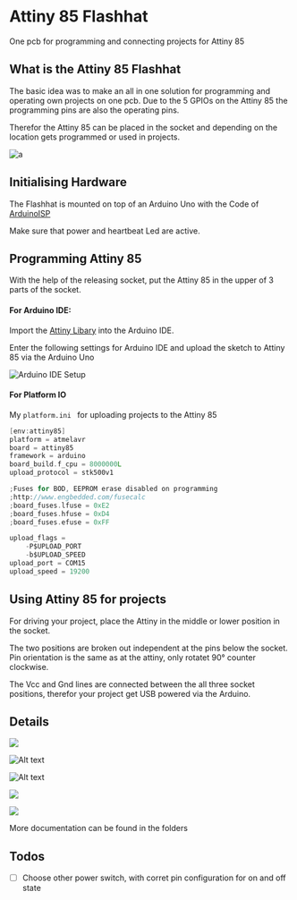 # Attiny 85 Flashhat

One pcb for programming and connecting projects for Attiny 85

## What is the Attiny 85 Flashhat

The basic idea was to make an all in one solution for programming and operating own projects on one pcb. Due to the 5 GPIOs on the Attiny 85 the programming pins are also the operating pins.

Therefor the Attiny 85 can be placed in the socket and depending on the location gets programmed or used in projects.

![a](pictures/workflowProgramming.gif)



## Initialising Hardware

The Flashhat is mounted on top of an Arduino Uno with the Code of [ArduinoISP](https://github.com/arduino/Arduino/blob/master/build/shared/examples/11.ArduinoISP/ArduinoISP/ArduinoISP.ino)

Make sure that power and heartbeat Led are active.

## Programming Attiny 85

With the help of the releasing socket, put the Attiny 85 in the upper of 3 parts of the socket.

#### For Arduino IDE: 

Import the [Attiny Libary](https://raw.githubusercontent.com/damellis/attiny/ide-1.6.x-boards-manager/package_damellis_attiny_index.json) into the Arduino IDE.

Enter the following settings for Arduino IDE and upload the sketch to Attiny 85 via the Arduino Uno

![Arduino IDE Setup](pictures/arduinoSetup.png)



#### For Platform IO

My  `platform.ini ` for uploading projects to the Attiny 85

```c
[env:attiny85]
platform = atmelavr
board = attiny85
framework = arduino
board_build.f_cpu = 8000000L
upload_protocol = stk500v1

;Fuses for BOD, EEPROM erase disabled on programming
;http://www.engbedded.com/fusecalc
;board_fuses.lfuse = 0xE2
;board_fuses.hfuse = 0xD4
;board_fuses.efuse = 0xFF

upload_flags =
    -P$UPLOAD_PORT
    -b$UPLOAD_SPEED
upload_port = COM15
upload_speed = 19200
```

## Using Attiny 85 for projects

For driving your project, place the Attiny in the middle or lower position in the socket.

The two positions are broken out independent at the pins below the socket. Pin orientation is the same as at the attiny, only rotatet 90° counter clockwise.

The Vcc and Gnd lines are connected between the all three socket positions, therefor your project get USB powered via the Arduino.

## Details

![](pictures/3D-View-Attiny85Flashhat.jpg)

![Alt text](pictures/Schematic_Attiny_85_Flashhat.svg?sanitize=true)


![Alt text](pictures/PCB_Attiny_85_Flashhat.svg?sanitize=true)

![](pictures/pcb_Assembled_right.jpg)

![](pictures/pcb_Assembled_left.jpg)

More documentation can be found in the folders

## Todos

- [ ] Choose other power switch, with corret pin configuration for on and off state

  
